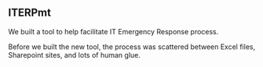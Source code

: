 ## ITERPmt

We built a tool to help facilitate IT Emergency Response process.

Before we built the new tool, the process was scattered between Excel files, Sharepoint sites, and lots of human glue.
